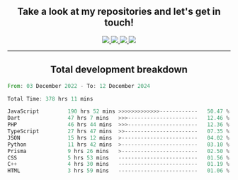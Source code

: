 <h2 align="center">
  Take a look at my repositories and let's get in touch!
</h2>
<p align="center">
  <a href="https://www.instagram.com/rayhanarkan?igsh=MXM3dHhmMTZ3ZWVsaA==">
    <img src="https://img.icons8.com/material-outlined/30/689d6a/instagram.png"/>
  </a>
  <a href="https://www.linkedin.com/in/rayhanarkan/">
    <img src="https://img.icons8.com/material-outlined/30/689d6a/linkedin.png"/>
  </a>
  <a href="">
    <img src="https://img.icons8.com/material-outlined/30/689d6a/geography.png"/>
  </a>
  <a href="mailto:rayhanarkan30@gmail.com">
    <img src="https://img.icons8.com/material-outlined/30/689d6a/email.png"/>
  </a>
</p>

---

<h2 align="center">Total development breakdown</h2>

<p align="center">
<!--START_SECTION:waka-->

```rust
From: 03 December 2022 - To: 12 December 2024

Total Time: 378 hrs 11 mins

JavaScript         190 hrs 52 mins >>>>>>>>>>>>>------------   50.47 %
Dart               47 hrs 7 mins   >>>----------------------   12.46 %
PHP                46 hrs 44 mins  >>>----------------------   12.36 %
TypeScript         27 hrs 47 mins  >>-----------------------   07.35 %
JSON               15 hrs 12 mins  >------------------------   04.02 %
Python             11 hrs 42 mins  >------------------------   03.10 %
Prisma             9 hrs 26 mins   >------------------------   02.50 %
CSS                5 hrs 53 mins   -------------------------   01.56 %
C++                4 hrs 30 mins   -------------------------   01.19 %
HTML               3 hrs 59 mins   -------------------------   01.06 %
```

<!--END_SECTION:waka-->
</p>
